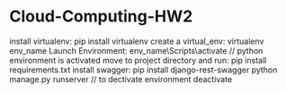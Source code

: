 # Cloud-Computing-HW2

install virtualenv: pip install virtualenv
create a virtual_env: virtualenv env_name
Launch Environment:  env_name\Scripts\activate
// python environment is activated
move to project directory and run: pip install requirements.txt
install swagger: pip install django-rest-swagger
python manage.py runserver
// to dectivate environment
deactivate